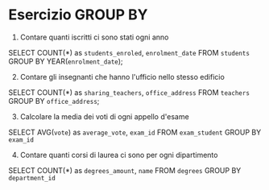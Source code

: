 Esercizio GROUP BY
===
1. Contare quanti iscritti ci sono stati ogni anno

  SELECT COUNT(*) as `students_enroled`, `enrolment_date`
  FROM `students`
  GROUP BY YEAR(`enrolment_date`);

2. Contare gli insegnanti che hanno l'ufficio nello stesso edificio

  SELECT COUNT(*) as `sharing_teachers`, `office_address`
  FROM `teachers`
  GROUP BY `office_address`;

3. Calcolare la media dei voti di ogni appello d'esame

  SELECT AVG(`vote`) as `average_vote`, `exam_id`
  FROM `exam_student`
  GROUP BY `exam_id`

4. Contare quanti corsi di laurea ci sono per ogni dipartimento

  SELECT COUNT(*) as `degrees_amount`, `name` 
  FROM `degrees`
  GROUP BY `department_id`